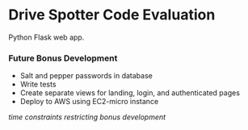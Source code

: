 # Drive Spotter Code Evaluation

Python Flask web app.

### Future Bonus Development   
 - Salt and pepper passwords in database
 - Write tests
 - Create separate views for landing, login, and authenticated pages
 - Deploy to AWS using EC2-micro instance
 
 _time constraints restricting bonus development_